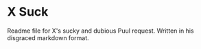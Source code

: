 # X Suck
Readme file for X's sucky and dubious Puul request. Written in his disgraced markdown format.
